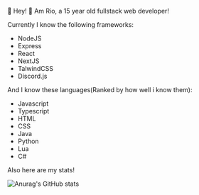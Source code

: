 👋 Hey!
📜 Am Rio, a 15 year old fullstack web developer!

Currently I know the following frameworks:
- NodeJS
- Express
- React
- NextJS
- TalwindCSS
- Discord.js

And I know these languages(Ranked by how well i know them):
- Javascript
- Typescript
- HTML
- CSS
- Java
- Python
- Lua
- C#

Also here are my stats!

![Anurag's GitHub stats](https://github-readme-stats.vercel.app/api?username=RioTheDev)
